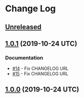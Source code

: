 # Change Log

## [Unreleased]

[Unreleased]: https://github.com/sounisi5011/metalsmith-dart-sass/compare/v1.0.1...master

## [1.0.1] (2019-10-24 UTC)

### Documentation

* [#14] - Fix CHANGELOG URL
* [#15] - Fix CHANGELOG URL

[1.0.1]: https://github.com/sounisi5011/metalsmith-dart-sass/compare/v1.0.0...v1.0.1
[#14]: https://github.com/sounisi5011/metalsmith-dart-sass/pull/14
[#15]: https://github.com/sounisi5011/metalsmith-dart-sass/pull/15

## [1.0.0] (2019-10-24 UTC)

[1.0.0]: https://github.com/sounisi5011/metalsmith-dart-sass/compare/b95fedb51e93768bd0149ca41c19c7d96d492d81...v1.0.0
